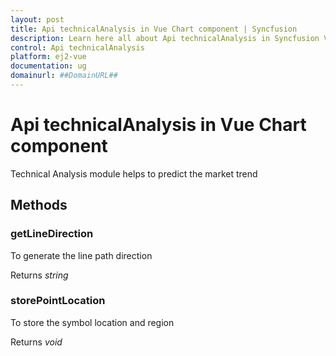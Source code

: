 ```yaml
---
layout: post
title: Api technicalAnalysis in Vue Chart component | Syncfusion
description: Learn here all about Api technicalAnalysis in Syncfusion Vue Chart component of Syncfusion Essential JS 2 and more.
control: Api technicalAnalysis 
platform: ej2-vue
documentation: ug
domainurl: ##DomainURL##
---
```


# Api technicalAnalysis in Vue Chart component

Technical Analysis module helps to predict the market trend

## Methods

### getLineDirection

To generate the line path direction

Returns *string*

### storePointLocation

To store the symbol location and region

Returns *void*
